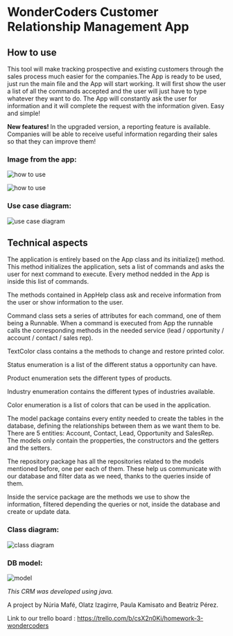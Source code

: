 # WonderCoders Customer Relationship Management App

## How to use

This tool will make tracking prospective and existing customers through the sales process much easier for the companies.The App is ready to be used, just run the main file and the App will start working. It will first show the user a list of all the commands accepted and the user will just have to type whatever they want to do. The App will constantly ask the user for information and it will complete the request with the information given. Easy and simple!

<b> New features! </b>
In the upgraded version, a reporting feature is available. Companies will be able to receive useful information regarding their sales so that they can improve them!

### Image from the app:
![how to use](./src/images/howToUse.png)

![how to use](./src/images/howToUse1.png)

### Use case diagram:
![use case diagram](./src/images/useCase.png)

## Technical aspects

The application is entirely based on the App class and its initialize() method. This method initializes the application, sets a list of commands and asks the user for next command to execute. Every method nedded in the App is inside this list of commands.  

The methods contained in AppHelp class ask and receive information from the user or show information to the user.

Command class sets a series of attributes for each command, one of them being a Runnable. When a command is executed from App the runnable calls the corresponding methods in the needed service (lead / opportunity / account / contact / sales rep).

TextColor class contains a the methods to change and restore printed color.

Status enumeration is a list of the different status a opportunity can have.

Product enumeration sets the different types of products.

Industry enumeration contains the different types of industries available.

Color enumeration is a list of colors that can be used in the application.

The model package contains every entity needed to create the tables in the database, defining the relationships between them as we want them to be. There are 5 entities: Account, Contact, Lead, Opportunity and SalesRep. The models only contain the propperties, the constructors and the getters and the setters.

The repository package has all the repositories related to the models mentioned before, one per each of them. These help us communicate with our database and filter data as we need, thanks to the queries inside of them. 

Inside the service package are the methods we use to show the information, filtered depending the queries or not, inside the database and create or update data.

### Class diagram:
![class diagram](./src/images/class.png)

### DB model:
![model](./src/images/db_model.png)


*This CRM was developed using java.*

A project by Núria Mafé, Olatz Izagirre, Paula Kamisato and Beatriz Pérez.

Link to our trello board : https://trello.com/b/csX2n0Ki/homework-3-wondercoders


